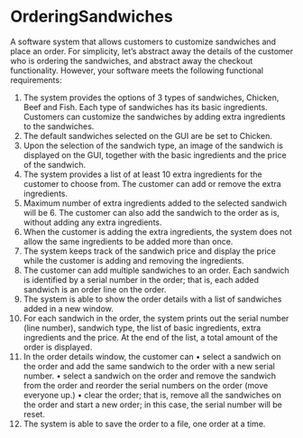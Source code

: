 # OrderingSandwiches
A software system that allows customers to customize sandwiches and place an order.
For simplicity, let’s abstract away the details of the customer who is ordering the sandwiches, and abstract away the checkout functionality. However, your software meets the following functional requirements:

1) The system provides the options of 3 types of sandwiches, Chicken, Beef and Fish. Each type of sandwiches has its basic ingredients. Customers can customize the sandwiches by adding extra ingredients to the sandwiches.
2) The default sandwiches selected on the GUI are be set to Chicken.
3) Upon the selection of the sandwich type, an image of the sandwich is displayed on the GUI, together
with the basic ingredients and the price of the sandwich.
4) The system provides a list of at least 10 extra ingredients for the customer to choose from. The customer
can add or remove the extra ingredients.
5) Maximum number of extra ingredients added to the selected sandwich will be 6. The customer can also add
the sandwich to the order as is, without adding any extra ingredients.
6) When the customer is adding the extra ingredients, the system does not allow the same ingredients to be
added more than once.
7) The system keeps track of the sandwich price and display the price while the customer is adding and
removing the ingredients.
8) The customer can add multiple sandwiches to an order. Each sandwich is identified by a serial number in the
order; that is, each added sandwich is an order line on the order.
9) The system is able to show the order details with a list of sandwiches added in a new window.
10) For each sandwich in the order, the system prints out the serial number (line number), sandwich type,
the list of basic ingredients, extra ingredients and the price. At the end of the list, a total amount of the order
is displayed.
11) In the order details window, the customer can
• select a sandwich on the order and add the same sandwich to the order with a new serial number.
• select a sandwich on the order and remove the sandwich from the order and reorder the serial numbers on
the order (move everyone up.)
• clear the order; that is, remove all the sandwiches on the order and start a new order; in this case, the
serial number will be reset.
12) The system is able to save the order to a file, one order at a time.
